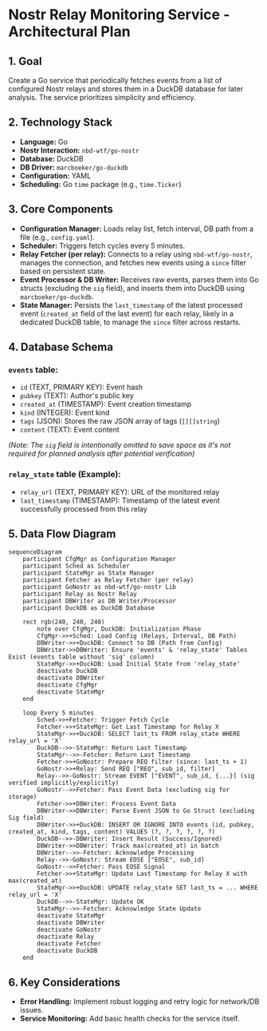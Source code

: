 # Nostr Relay Monitoring Service - Architectural Plan

## 1. Goal

Create a Go service that periodically fetches events from a list of configured Nostr relays and stores them in a DuckDB database for later analysis. The service prioritizes simplicity and efficiency.

## 2. Technology Stack

*   **Language:** Go
*   **Nostr Interaction:** `nbd-wtf/go-nostr`
*   **Database:** DuckDB
*   **DB Driver:** `marcboeker/go-duckdb`
*   **Configuration:** YAML
*   **Scheduling:** Go `time` package (e.g., `time.Ticker`)

## 3. Core Components

*   **Configuration Manager:** Loads relay list, fetch interval, DB path from a file (e.g., `config.yaml`).
*   **Scheduler:** Triggers fetch cycles every 5 minutes.
*   **Relay Fetcher (per relay):** Connects to a relay using `nbd-wtf/go-nostr`, manages the connection, and fetches new events using a `since` filter based on persistent state.
*   **Event Processor & DB Writer:** Receives raw events, parses them into Go structs (excluding the `sig` field), and inserts them into DuckDB using `marcboeker/go-duckdb`.
*   **State Manager:** Persists the `last_timestamp` of the latest processed event (`created_at` field of the last event) for each relay, likely in a dedicated DuckDB table, to manage the `since` filter across restarts.

## 4. Database Schema

### `events` table:

*   `id` (TEXT, PRIMARY KEY): Event hash
*   `pubkey` (TEXT): Author's public key
*   `created_at` (TIMESTAMP): Event creation timestamp
*   `kind` (INTEGER): Event kind
*   `tags` (JSON): Stores the raw JSON array of tags (`[][]string`)
*   `content` (TEXT): Event content

*(Note: The `sig` field is intentionally omitted to save space as it's not required for planned analysis after potential verification)*

### `relay_state` table (Example):

*   `relay_url` (TEXT, PRIMARY KEY): URL of the monitored relay
*   `last_timestamp` (TIMESTAMP): Timestamp of the latest event successfully processed from this relay

## 5. Data Flow Diagram

```mermaid
sequenceDiagram
    participant CfgMgr as Configuration Manager
    participant Sched as Scheduler
    participant StateMgr as State Manager
    participant Fetcher as Relay Fetcher (per relay)
    participant GoNostr as nbd-wtf/go-nostr Lib
    participant Relay as Nostr Relay
    participant DBWriter as DB Writer/Processor
    participant DuckDB as DuckDB Database

    rect rgb(240, 240, 240)
        note over CfgMgr, DuckDB: Initialization Phase
        CfgMgr->>+Sched: Load Config (Relays, Interval, DB Path)
        DBWriter->>+DuckDB: Connect to DB (Path from Config)
        DBWriter->>DBWriter: Ensure 'events' & 'relay_state' Tables Exist (events table without 'sig' column)
        StateMgr->>+DuckDB: Load Initial State from 'relay_state'
        deactivate DuckDB
        deactivate DBWriter
        deactivate CfgMgr
        deactivate StateMgr
    end

    loop Every 5 minutes
        Sched->>+Fetcher: Trigger Fetch Cycle
        Fetcher->>+StateMgr: Get Last Timestamp for Relay X
        StateMgr->>+DuckDB: SELECT last_ts FROM relay_state WHERE relay_url = 'X'
        DuckDB-->>-StateMgr: Return Last Timestamp
        StateMgr-->>-Fetcher: Return Last Timestamp
        Fetcher->>+GoNostr: Prepare REQ filter (since: last_ts + 1)
        GoNostr->>+Relay: Send REQ ["REQ", sub_id, filter]
        Relay-->>-GoNostr: Stream EVENT ["EVENT", sub_id, {...}] (sig verified implicitly/explicitly)
        GoNostr-->>Fetcher: Pass Event Data (excluding sig for storage)
        Fetcher->>+DBWriter: Process Event Data
        DBWriter->>DBWriter: Parse Event JSON to Go Struct (excluding Sig field)
        DBWriter->>+DuckDB: INSERT OR IGNORE INTO events (id, pubkey, created_at, kind, tags, content) VALUES (?, ?, ?, ?, ?, ?)
        DuckDB-->>-DBWriter: Insert Result (Success/Ignored)
        DBWriter->>DBWriter: Track max(created_at) in batch
        DBWriter-->>-Fetcher: Acknowledge Processing
        Relay-->>-GoNostr: Stream EOSE ["EOSE", sub_id]
        GoNostr-->>Fetcher: Pass EOSE Signal
        Fetcher->>+StateMgr: Update Last Timestamp for Relay X with max(created_at)
        StateMgr->>+DuckDB: UPDATE relay_state SET last_ts = ... WHERE relay_url = 'X'
        DuckDB-->>-StateMgr: Update OK
        StateMgr-->>-Fetcher: Acknowledge State Update
        deactivate StateMgr
        deactivate DBWriter
        deactivate GoNostr
        deactivate Relay
        deactivate Fetcher
        deactivate DuckDB
    end
```

## 6. Key Considerations

*   **Error Handling:** Implement robust logging and retry logic for network/DB issues.
*   **Service Monitoring:** Add basic health checks for the service itself.